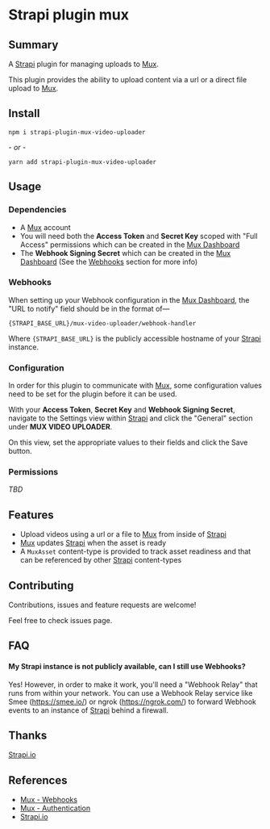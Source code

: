 # Strapi plugin mux

## Summary

A [Strapi](https://strapi.io/) plugin for managing uploads to [Mux](https://mux.com).

This plugin provides the ability to upload content via a url or a direct file upload to [Mux](https://mux.com).

## Install

```
npm i strapi-plugin-mux-video-uploader
```

*- or -*

```
yarn add strapi-plugin-mux-video-uploader
```

## Usage

### Dependencies

- A [Mux](https://mux.com) account
- You will need both the **Access Token** and **Secret Key** scoped with "Full Access" permissions which can be created in the [Mux Dashboard](https://dashboard.mux.com/settings/access-tokens)
- The **Webhook Signing Secret** which can be created in the [Mux Dashboard](https://dashboard.mux.com/settings/webhooks) (See the [Webhooks](#Webhooks) section for more info)

### Webhooks

When setting up your Webhook configuration in the [Mux Dashboard](https://dashboard.mux.com/settings/webhooks), the "URL to notify" field should be in the format of—

```
{STRAPI_BASE_URL}/mux-video-uploader/webhook-handler
```

Where `{STRAPI_BASE_URL}` is the publicly accessible hostname of your [Strapi](https://strapi.io/) instance.

### Configuration

In order for this plugin to communicate with [Mux](https://mux.com), some configuration values need to be set for the plugin before it can be used.

With your **Access Token**, **Secret Key** and **Webhook Signing Secret**, navigate to the Settings view within [Strapi](https://strapi.io/) and click the "General" section under **MUX VIDEO UPLOADER**.

On this view, set the appropriate values to their fields and click the Save button.

### Permissions

*TBD*

## Features

- Upload videos using a url or a file to [Mux](https://mux.com) from inside of [Strapi](https://strapi.io/)
- [Mux](https://mux.com) updates [Strapi](https://strapi.io/) when the asset is ready
- A `MuxAsset` content-type is provided to track asset readiness and that can be referenced by other [Strapi](https://strapi.io/) content-types

## Contributing
Contributions, issues and feature requests are welcome!

Feel free to check issues page.

## FAQ

#### My Strapi instance is not publicly available, can I still use Webhooks?

Yes!  However, in order to make it work, you'll need a "Webhook Relay" that runs from within your network.  You can use a Webhook Relay service like Smee (https://smee.io/) or ngrok (https://ngrok.com/) to forward Webhook events to an instance of [Strapi](https://strapi.io/) behind a firewall.

## Thanks

[Strapi.io](https://strapi.io/)

## References

- [Mux - Webhooks](https://docs.mux.com/docs/webhooks)
- [Mux - Authentication](https://docs.mux.com/docs/authentication)
- [Strapi.io](https://strapi.io/)
